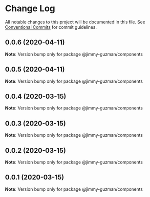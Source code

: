 # Change Log

All notable changes to this project will be documented in this file.
See [Conventional Commits](https://conventionalcommits.org) for commit guidelines.

## 0.0.6 (2020-04-11)

**Note:** Version bump only for package @jimmy-guzman/components

## 0.0.5 (2020-04-11)

**Note:** Version bump only for package @jimmy-guzman/components

## 0.0.4 (2020-03-15)

**Note:** Version bump only for package @jimmy-guzman/components

## 0.0.3 (2020-03-15)

**Note:** Version bump only for package @jimmy-guzman/components

## 0.0.2 (2020-03-15)

**Note:** Version bump only for package @jimmy-guzman/components

## 0.0.1 (2020-03-15)

**Note:** Version bump only for package @jimmy-guzman/components
